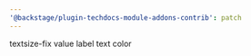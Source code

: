 ```yaml
---
'@backstage/plugin-techdocs-module-addons-contrib': patch
---
```


textsize-fix value label text color
